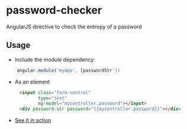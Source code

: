 # password-checker
AngularJS directive to check the entropy of a password

## Usage

- Include the module dependency:

```javascript
    angular.module('myApp', [passwordStr'])
```

- As an element

```html
     <input class="form-control" 
            type="text" 
            ng-model="mycontroller.password"></input>
     <div password-str password="{{mycontroller.password}}"></div>
```

- [See it in action](http://demo.pernas.cat:18555/static/index.html#/) 